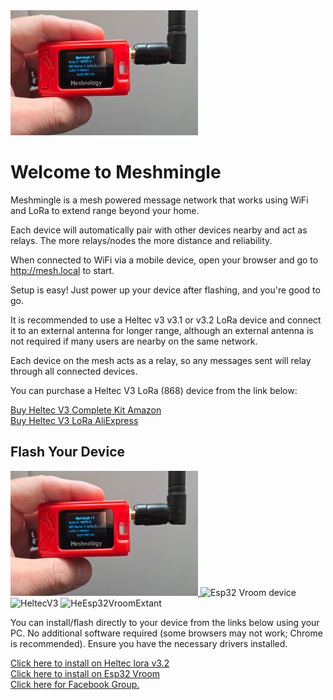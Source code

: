 <head>
    <meta charset="UTF-8">
    <meta name="viewport" content="width=device-width, initial-scale=1.0">
</head>
<body>
    <div class="container">
        <img src="heltecv32.jpg" alt="heltec v3.2 device" width="300" height="200">
        <h1>Welcome to Meshmingle</h1>
        <p>Meshmingle is a mesh powered message network that works using WiFi and LoRa to extend range beyond your home.</p>
        <p>Each device will automatically pair with other devices nearby and act as relays. The more relays/nodes the more distance and reliability.</p>
        <p>When connected to WiFi via a mobile device, open your browser and go to <a href="http://mesh.local">http://mesh.local</a> to start.</p>
        <p>Setup is easy! Just power up your device after flashing, and you're good to go.</p>
        <p>It is recommended to use a Heltec v3 v3.1 or v3.2 LoRa device and connect it to an external antenna for longer range, although an external antenna is not required if many users are nearby on the same network.</p>
        <p>Each device on the mesh acts as a relay, so any messages sent will relay through all connected devices.</p>
        <p>You can purchase a Heltec V3 LoRa (868) device from the link below:</p>
            <a href="https://www.amazon.co.uk/Module-Device-Antenna-Protection-Interface/dp/B0DP4L4LFD/ref=asc_df_B0DP4KWT5V?mcid=f91aa337895932af880d64e9bba921be&hvocijid=437266569732569608-B0DP4KWT5V-&hvexpln=74&tag=googshopuk-21&linkCode=df0&hvadid=696285193871&hvpos=&hvnetw=g&hvrand=437266569732569608&hvpone=&hvptwo=&hvqmt=&hvdev=c&hvdvcmdl=&hvlocint=&hvlocphy=1006643&hvtargid=pla-2281435176698&gad_source=1&th=1">Buy Heltec V3 Complete Kit Amazon</a>
    <br>
        <a href="https://www.aliexpress.com/item/1005008177147021.html" class="button" target="_blank">Buy Heltec V3 LoRa AliExpress</a>
        <h2>Flash Your Device</h2>
        <!-- Wrap the thumbnail in an anchor that targets the full-size image -->
<a href="heltecv32.jpg" target="_blank">   <!-- omit target="_blank" if you prefer same-tab -->
  <img
    src="heltecv32.jpg"
    alt="Heltec V3.2 device"
    width="300"
    height="200"
    style="cursor:pointer"
  >
</a>
        <img src="Esp32Vroom.jpg" alt="Esp32 Vroom device" width="300" height="200">
        <br>
        <img src="HeltecV3b.jpg" alt="HeltecV3" width="300" height="200">
        <img src="Esp32VroomExtAnt.jpg" alt="HeEsp32VroomExtant" width="300" height="200">
        <p>You can install/flash directly to your device from the links below using your PC. No additional software required (some browsers may not work; Chrome is recommended). Ensure you have the necessary drivers installed.</p>
        <a href="https://djcasper1975.github.io/Meshmingle/HeltecV3flash.html" class="button">Click here to install on Heltec lora v3.2</a>
        <br>
        <a href="https://djcasper1975.github.io/Meshmingle/ESP32VroomFlash.html" class="button">Click here to install on Esp32 Vroom</a>
        <br>
        <a href="https://www.facebook.com/groups/903502501920003">Click here for Facebook Group.</a>                                                                                           
    </div>
</body>
